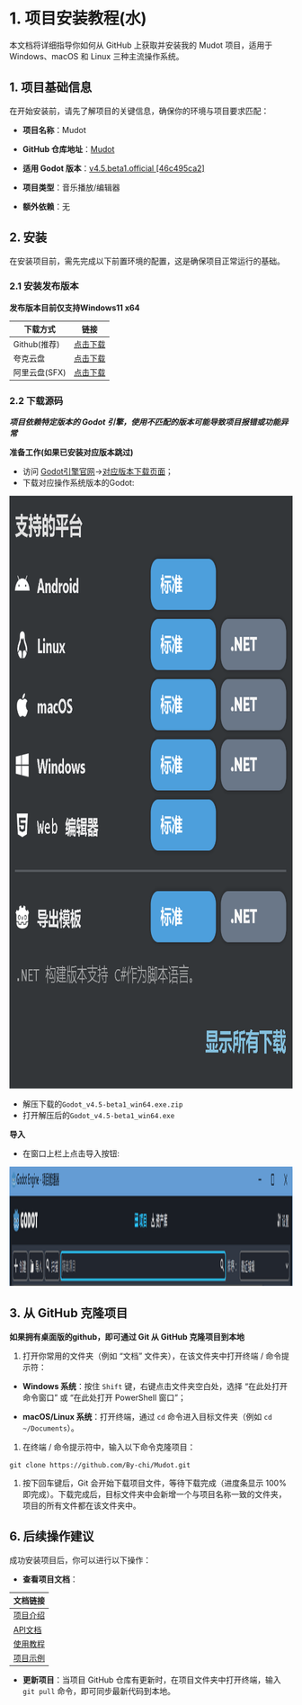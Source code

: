 # 1. 项目安装教程(水)
本文档将详细指导你如何从 GitHub 上获取并安装我的 Mudot 项目，适用于 Windows、macOS 和 Linux 三种主流操作系统。

## 1. 项目基础信息

在开始安装前，请先了解项目的关键信息，确保你的环境与项目要求匹配：



*   **项目名称**：Mudot

*   **GitHub 仓库地址**：[Mudot](https://github.com/By-chi/Mudot/)

*   **适用 Godot 版本**：[v4.5.beta1.official [46c495ca2]](https://godotengine.org/download/archive/4.5-beta1/)

*   **项目类型**：音乐播放/编辑器

*   **额外依赖**：无

## 2. 安装

在安装项目前，需先完成以下前置环境的配置，这是确保项目正常运行的基础。

### 2.1 安装发布版本
**发布版本目前仅支持Windows11 x64**

| 下载方式 |链接|
|------|------|
| Github(推荐) | [点击下载](https://github.com/By-chi/Mudot/releases/latest)|
| 夸克云盘 | [点击下载](https://pan.quark.cn/s/c023cd048a9c?pwd=qxWS)|
| 阿里云盘(SFX) | [点击下载](https://www.alipan.com/s/Tt7feCnU7eo)|


### 2.2 下载源码

***项目依赖特定版本的 Godot 引擎，使用不匹配的版本可能导致项目报错或功能异常***


**准备工作(如果已安装对应版本跳过)**

- 访问 [Godot引擎官网](https://godotengine.org)->[对应版本下载页面](https://godotengine.org/download/archive/4.5-beta1/)；
- 下载对应操作系统版本的Godot:
<img src="installation_tutorial_texture/1.png" alt="图片" width="924" height="1054">

- 解压下载的`Godot_v4.5-beta1_win64.exe.zip`
- 打开解压后的`Godot_v4.5-beta1_win64.exe`

**导入**

- 在窗口上栏上点击导入按钮:

<img src="installation_tutorial_texture/2.png" alt="图片" width="2020" height="212">

## 3. 从 GitHub 克隆项目

**如果拥有桌面版的github，即可通过 Git 从 GitHub 克隆项目到本地**



1.  打开你常用的文件夹（例如 “文档” 文件夹），在该文件夹中打开终端 / 命令提示符：

*   **Windows 系统**：按住 `Shift` 键，右键点击文件夹空白处，选择 “在此处打开命令窗口” 或 “在此处打开 PowerShell 窗口”；

*   **macOS/Linux 系统**：打开终端，通过 `cd` 命令进入目标文件夹（例如 `cd ~/Documents`）。

1.  在终端 / 命令提示符中，输入以下命令克隆项目：



```
git clone https://github.com/By-chi/Mudot.git
```



1.  按下回车键后，Git 会开始下载项目文件，等待下载完成（进度条显示 100% 即完成）。下载完成后，目标文件夹中会新增一个与项目名称一致的文件夹，项目的所有文件都在该文件夹中。
## 6. 后续操作建议

成功安装项目后，你可以进行以下操作：



*   **查看项目文档**：

|文档链接|
|-------|
| [项目介绍](README.md) |
| [API文档](api_tutoral/global.md) |
| [使用教程](tutorials.md) |
| [项目示例](ProjectExample/) |

*   **更新项目**：当项目 GitHub 仓库有更新时，在项目文件夹中打开终端，输入 `git pull` 命令，即可同步最新代码到本地。
